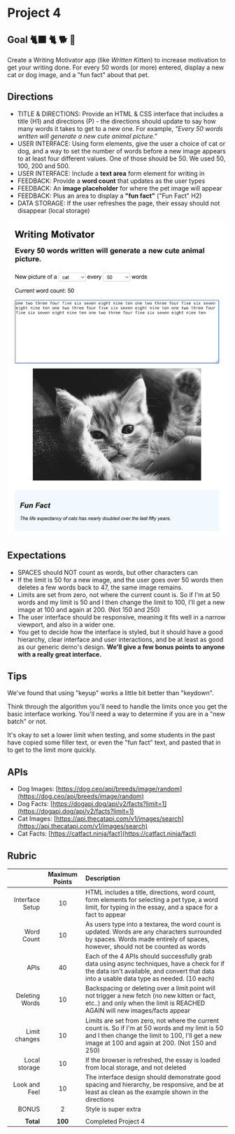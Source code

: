 # Project 4

## Goal 🐈‍⬛ 🐈 🐕 🐩

Create a Writing Motivator app (like _Written Kitten_) to increase motivation to get your writing done. For every 50 words (or more) entered, display a new cat or dog image, and a "fun fact" about that pet. 

## Directions

-   TITLE & DIRECTIONS: Provide an HTML & CSS interface that includes a title (H1) and directions (P) - the directions should update to say how many words it takes to get to a new one. For example, _"Every 50 words written will generate a new cute animal picture."_
-   USER INTERFACE: Using form elements, give the user a choice of cat or dog, and a way to set the number of words before a new image appears to at least four different values. One of those should be 50. We used 50, 100, 200 and 500.
-   USER INTERFACE: Include a **text area** form element for writing in
-   FEEDBACK: Provide a **word count** that updates as the user types
-   FEEDBACK: An **image placeholder** for where the pet image will appear
-   FEEDBACK: Plus an area to display a **"fun fact"** ("Fun Fact" H2)
-   DATA STORAGE: If the user refreshes the page, their essay should not disappear (local storage)

![project 4 interface](written-kitten.png)

## Expectations

-   SPACES should NOT count as words, but other characters can
-   If the limit is 50 for a new image, and the user goes over 50 words then deletes a few words back to 47, the same image remains. 
-   Limits are set from zero, not where the current count is. So if I'm at 50 words and my limit is 50 and I then change the limit to 100, I'll get a new image at 100 and again at 200. (Not 150 and 250)
-   The user interface should be responsive, meaning it fits well in a narrow viewport, and also in a wider one.
-   You get to decide how the interface is styled, but it should have a good hierarchy, clear interface and user interactions, and be at least as good as our generic demo's design. **We'll give a few bonus points to anyone with a really great interface.**

## Tips

We've found that using "keyup" works a little bit better than "keydown".

Think through the algorithm you'll need to handle the limits once you get the basic interface working. You'll need a way to determine if you are in a "new batch" or not.

It's okay to set a lower limit when testing, and some students in the past have copied some filler text, or even the "fun fact" text, and pasted that in to get to the limit more quickly.

## APIs

-   Dog Images: [https://dog.ceo/api/breeds/image/random](https://dog.ceo/api/breeds/image/random)
-   Dog Facts: [https://dogapi.dog/api/v2/facts?limit=1](https://dogapi.dog/api/v2/facts?limit=1)
-   Cat Images: [https://api.thecatapi.com/v1/images/search](https://api.thecatapi.com/v1/images/search)
-   Cat Facts: [https://catfact.ninja/fact](https://catfact.ninja/fact)

## Rubric

| | Maximum Points | Description |
| -----: | :----: | :----- |
| Interface Setup | 10 | HTML includes a title, directions, word count, form elements for selecting a pet type, a word limit, for typing in the essay, and a space for a fact to appear |
| Word Count | 10 | As users type into a textarea, the word count is updated. Words are any characters surrounded by spaces. Words made entirely of spaces, however, should not be counted as words |
| APIs | 40| Each of the 4 APIs should successfully grab data using async techniques, have a check for if the data isn't available, and convert that data into a usable data type as needed. (10 each) |
| Deleting Words | 10 | Backspacing or deleting over a limit point will not trigger a new fetch (no new kitten or fact, etc..) and only when the limit is REACHED AGAIN will new images/facts appear |
| Limit changes | 10 | Limits are set from zero, not where the current count is. So if I'm at 50 words and my limit is 50 and I then change the limit to 100, I'll get a new image at 100 and again at 200. (Not 150 and 250) |
| Local storage | 10 | If the browser is refreshed, the essay is loaded from local storage, and not deleted |
| Look and Feel | 10 | The interface design should demonstrate good spacing and hierarchy, be responsive, and be at least as clean as the example shown in the directions |
| BONUS | 2 | Style is super extra |
| |  |  |
| **Total** | **100** | Completed Project 4 |
